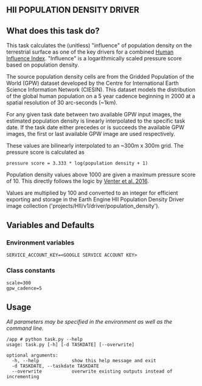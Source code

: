 HII POPULATION DENSITY DRIVER
---------------

## What does this task do?

This task calculates the (unitless) "influence" of population density on the terrestrial surface as one of the key
drivers for a combined [Human Influence Index](https://github.com/SpeciesConservationLandscapes/task_hii_weightedsum). "Influence" is a logarithmically scaled pressure score based on population density.

The source population density cells are from the Gridded Population of the World (GPW) dataset developed by the Centre for International Earth Science Information Network (CIESIN). This dataset models the distribution of the global human population on a 5 year cadence beginning in 2000 at a spatial resolution of 30 arc-seconds (~1km).

For any given task date between two available GPW input images, the estimated population density is linearly interpolated to the specific task date. If the task date either precedes or is succeeds the available GPW images, the first or last available GPW image are used respectively.

These values are bilinearly interpolated to an ~300m x 300m grid. The pressure score is calculated as
```
pressure score = 3.333 * log(population density + 1)
```

Population density values above 1000 are given a maximum pressure score of 10. This directly follows the logic by [Venter et al. 2016](https://www.nature.com/articles/sdata201667).

Values are multiplied by 100 and converted to an integer for efficient exporting and storage in the Earth Engine HII Population Density Driver image collection ('projects/HII/v1/driver/population_density').

## Variables and Defaults

### Environment variables
```
SERVICE_ACCOUNT_KEY=<GOOGLE SERVICE ACCOUNT KEY>
```

### Class constants

```
scale=300
gpw_cadence=5
```

## Usage

*All parameters may be specified in the environment as well as the command line.*

```
/app # python task.py --help
usage: task.py [-h] [-d TASKDATE] [--overwrite]

optional arguments:
  -h, --help            show this help message and exit
  -d TASKDATE, --taskdate TASKDATE
  --overwrite           overwrite existing outputs instead of incrementing
```
